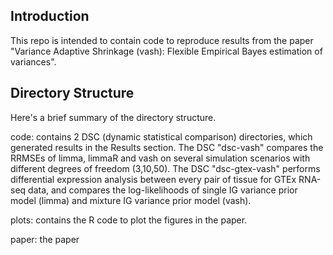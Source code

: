 ## Introduction
This repo is intended to contain code to reproduce results from the paper "Variance Adaptive Shrinkage (vash): Flexible Empirical Bayes estimation of variances".

## Directory Structure
Here's a brief summary of the directory structure.

code: contains 2 DSC (dynamic statistical comparison) directories, which generated results in the Results section. The DSC "dsc-vash" compares the RRMSEs of limma, limmaR and vash on several simulation scenarios with different degrees of freedom (3,10,50). The DSC "dsc-gtex-vash" performs differential expression analysis between every pair of tissue for GTEx RNA-seq data, and compares the log-likelihoods of single IG variance prior model (limma) and mixture IG variance prior model (vash).

plots: contains the R code to plot the figures in the paper.

paper: the paper


